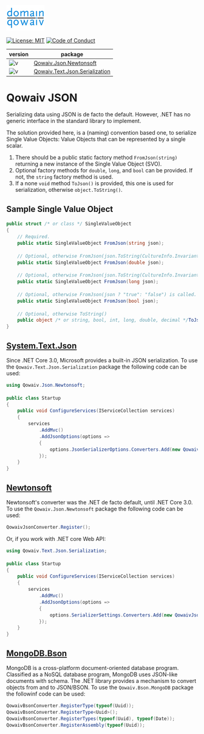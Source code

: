 ![Qowaiv JSON](https://github.com/Qowaiv/Qowaiv/blob/master/design/qowaiv-logo_linkedin_100x060.jpg)

[![License: MIT](https://img.shields.io/badge/License-MIT-blue.svg)](https://opensource.org/licenses/MIT)
[![Code of Conduct](https://img.shields.io/badge/%E2%9D%A4-code%20of%20conduct-blue.svg?style=flat)](https://github.com/Qowaiv/qowaiv-json/blob/master/CODE_OF_CONDUCT.md)

| version                                                                   | package                                                                                        |
|---------------------------------------------------------------------------|------------------------------------------------------------------------------------------------|
|![v](https://img.shields.io/badge/version-4.0.0-blue.svg?cacheSeconds=3600)|[Qowaiv.Json.Newtonsoft](https://www.nuget.org/packages/Qowaiv.Json.Newtonsoft/)                |
|![v](https://img.shields.io/badge/version-4.0.0-blue.svg?cacheSeconds=3600)|[Qowaiv.Text.Json.Serialization](https://www.nuget.org/packages/Qowaiv.Text.Json.Serialization/)|

# Qowaiv JSON
Serializing data using JSON is de facto the default. However, .NET has no
generic interface in the standard library to implement.

The solution provided here, is a (naming) convention based one, to serialize
Single Value Objects: Value Objects that can be represented by a single scalar.

1. There should be a public static factory method `FromJson(string)` returning 
   a new instance of the Single Value Object (SVO).
2. Optional factory methods for `double`, `long`, and `bool` can be provided.
   If not, the `string` factory method is used.
3. If a none `void` method `ToJson()` is provided, this one is used for
   serialization, otherwise `object.ToString()`.

## Sample Single Value Object

``` C#
public struct /* or class */ SingleValueObject
{
    // Required.
    public static SingleValueObject FromJson(string json);

    // Optional, otherwise FromJson(json.ToString(CultureInfo.Invariant)) is called.
    public static SingleValueObject FromJson(double json);

    // Optional, otherwise FromJson(json.ToString(CultureInfo.Invariant)) is called.
    public static SingleValueObject FromJson(long json);

    // Optional, otherwise FromJson(json ? "true": "false") is called.
    public static SingleValueObject FromJson(bool json);

    // Optional, otherwise ToString()
    public object /* or string, bool, int, long, double, decimal */ToJson();
}
```

## [System.Text.Json](https://docs.microsoft.com/en-us/dotnet/api/system.text.json)
Since .NET Core 3.0, Microsoft provides a built-in JSON serialization. To use
the `Qowaiv.Text.Json.Serialization` package the following code can be used:

``` C#
using Qowaiv.Json.Newtonsoft;

public class Startup
{
    public void ConfigureServices(IServiceCollection services)
    {
        services
            .AddMvc() 
            .AddJsonOptions(options => 
            {
                options.JsonSerializerOptions.Converters.Add(new QowaivJsonConverter());
            });
    }
}
```

## [Newtonsoft](https://www.newtonsoft.com/json)
Newtonsoft's converter was the .NET de facto default, until .NET Core 3.0. To use
the `Qowaiv.Json.Newtonsoft` package the following code can be used:

``` C#
QowaivJsonConverter.Register();
```

Or, if you work with .NET core Web API:

``` C#
using Qowaiv.Text.Json.Serialization;

public class Startup
{
    public void ConfigureServices(IServiceCollection services)
    {
        services
            .AddMvc()
            .AddJsonOptions(options => 
            {
                options.SerializerSettings.Converters.Add(new QowaivJsonConverter());
            });
    }
}
```

## [MongoDB.Bson](https://mongodb.github.io/mongo-csharp-driver/)
MongoDB is a cross-platform document-oriented database program. Classified as a
NoSQL database program, MongoDB uses JSON-like documents with schema. The .NET
library provides a mechanism to convert objects from and to JSON/BSON. To use
the `Qowaiv.Bson.MongoDB` package the followinf code can be used:

``` C#
QowaivBsonConverter.RegisterType(typeof(Uuid));
QowaivBsonConverter.RegisterType<Uuid>();
QowaivBsonConverter.RegisterTypes(typeof(Uuid), typeof(Date));
QowaivBsonConverter.RegisterAssembly(typeof(Uuid));
```
